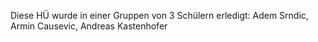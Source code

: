 Diese HÜ wurde in einer Gruppen von 3 Schülern erledigt:
Adem Srndic, Armin Causevic, Andreas Kastenhofer
